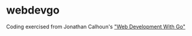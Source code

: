 # webdevgo
Coding exercised from Jonathan Calhoun's ["Web Development With Go"](https://www.usegolang.com/)
